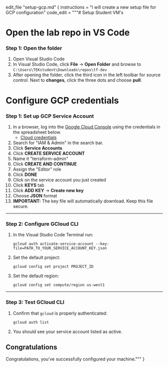 edit_file "setup-gcp.md" {
  instructions = "I will create a new setup file for GCP configuration"
  code_edit = """# Setup Student VM's

# Open the lab repo in VS Code

### Step 1: Open the folder

1. Open Visual Studio Code
2. In Visual Studio Code, click **File** -> **Open Folder** and browse to `C:\Users\TEKstudent\Downloads\repos\tf-dev`
3. After opening the folder, click the third icon in the left toolbar for source control. Next to **changes**, click the three dots and choose **pull**.

# Configure GCP credentials

### **Step 1: Set up GCP Service Account**

1. In a browser, log into the [Google Cloud Console](https://console.cloud.google.com/) using the credentials in the spreadsheet below.
    * [Cloud credentials](https://docs.google.com/spreadsheets/d/1gTV6btPeIyyXylRkDn2_LNbWkf9BGU6wsi5eIb-ynLY/edit?gid=2103659978#gid=2103659978)
2. Search for "IAM & Admin" in the search bar.
3. Click **Service Accounts**
4. Click **CREATE SERVICE ACCOUNT**
5. Name it "terraform-admin"
6. Click **CREATE AND CONTINUE**
7. Assign the "Editor" role
8. Click **DONE**
9. Click on the service account you just created
10. Click **KEYS** tab
11. Click **ADD KEY** -> **Create new key**
12. Choose **JSON** format
13. **IMPORTANT:** The key file will automatically download. Keep this file secure.

---

### **Step 2: Configure GCloud CLI**

1. In the Visual Studio Code Terminal run:

   ```
   gcloud auth activate-service-account --key-file=PATH_TO_YOUR_SERVICE_ACCOUNT_KEY.json
   ```

2. Set the default project:
   ```
   gcloud config set project PROJECT_ID
   ```
3. Set the default region:
   ```
   gcloud config set compute/region us-west1
   ```

---

### **Step 3: Test GCloud CLI**

1. Confirm that `gcloud` is properly authenticated:

   ```
   gcloud auth list
   ```

2. You should see your service account listed as active.

## Congratulations

Congratulations, you've successfully configured your machine."""
}
